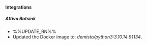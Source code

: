 
#### Integrations

##### Attivo Botsink

- %%UPDATE_RN%%
- Updated the Docker image to: *demisto/python3:3.10.14.91134*.
